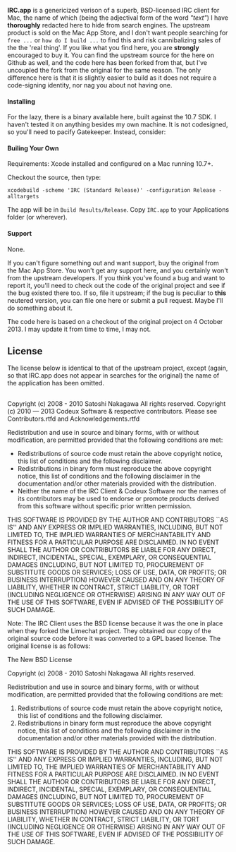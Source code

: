 **IRC.app** is a genericized verison of a superb, BSD-licensed IRC client for Mac,
the name of which (being the adjectival form of the word _"text"_) I have
**thoroughly** redacted here to hide from search engines. The upstream product is
sold on the Mac App Store, and I don't want people searching for ``` free ...```
or ```how do I build ...``` to find this and risk cannibalizing sales of the
the 'real thing'. If you like what you find here, you are **strongly** encouraged
to buy it. You can find the upstream source for the here on Github as well,
and the code here has been forked from that, but I've uncoupled the fork from
the original for the same reason. The only difference here is that it is
slightly easier to build as it does not require a code-signing identity, nor
nag you about not having one.

#### Installing
For the lazy, there is a binary available here, built against the 10.7 SDK.
I haven't tested it on anything besides my own machine. It is not codesigned,
so you'll need to pacify Gatekeeper. Instead, consider:

#### Builing Your Own
Requirements: Xcode installed and configured on a Mac running 10.7+.  

Checkout the source, then type:

```
xcodebuild -scheme 'IRC (Standard Release)' -configuration Release -alltargets
```

The app will be in ```Build Results/Release```.
Copy ```IRC.app``` to your Applications folder (or wherever).

#### Support

None.

If you can't figure something out and want support, buy the original from the
Mac App Store. You won't get any support here, and you certainly won't from
the upstream developers. If you think you've found a bug and want to report it,
you'll need to check out the code of the original project and see if the
bug existed there too. If so, file it upstream; if the bug is peculiar to
**this** neutered version, you can file one here or submit a pull request.
Maybe I'll do something about it. 

The code here is based on a checkout of the original project
on 4 October 2013. I may update it from time to time, I may not.

## License

The license below is identical to that of the upstream project, except
(again, so that IRC.app does not appear in searches for the original)
the name of the application has been omitted.
## 
Copyright (c) 2008 - 2010 Satoshi Nakagawa <psychs AT limechat DOT net>
All rights reserved.
Copyright (c) 2010 — 2013 Codeux Software & respective contributors.
       Please see Contributors.rtfd and Acknowledgements.rtfd

Redistribution and use in source and binary forms, with or without
modification, are permitted provided that the following conditions
are met:

   * Redistributions of source code must retain the above copyright
     notice, this list of conditions and the following disclaimer.
   * Redistributions in binary form must reproduce the above copyright
     notice, this list of conditions and the following disclaimer in the
     documentation and/or other materials provided with the distribution.
   * Neither the name of the IRC Client & Codeux Software nor the
     names of its contributors may be used to endorse or promote products
     derived from this software without specific prior written permission.

THIS SOFTWARE IS PROVIDED BY THE AUTHOR AND CONTRIBUTORS ``AS IS'' AND
ANY EXPRESS OR IMPLIED WARRANTIES, INCLUDING, BUT NOT LIMITED TO, THE
IMPLIED WARRANTIES OF MERCHANTABILITY AND FITNESS FOR A PARTICULAR PURPOSE
ARE DISCLAIMED. IN NO EVENT SHALL THE AUTHOR OR CONTRIBUTORS BE LIABLE
FOR ANY DIRECT, INDIRECT, INCIDENTAL, SPECIAL, EXEMPLARY, OR CONSEQUENTIAL
DAMAGES (INCLUDING, BUT NOT LIMITED TO, PROCUREMENT OF SUBSTITUTE GOODS
OR SERVICES; LOSS OF USE, DATA, OR PROFITS; OR BUSINESS INTERRUPTION)
HOWEVER CAUSED AND ON ANY THEORY OF LIABILITY, WHETHER IN CONTRACT, STRICT
LIABILITY, OR TORT (INCLUDING NEGLIGENCE OR OTHERWISE) ARISING IN ANY WAY
OUT OF THE USE OF THIS SOFTWARE, EVEN IF ADVISED OF THE POSSIBILITY OF
SUCH DAMAGE.

Note: The IRC Client uses the BSD license because it was the one
in place when they forked the Limechat project. They obtained our copy of the
original source code before it was converted to a GPL based license. The
original license is as follows:

The New BSD License

Copyright (c) 2008 - 2010 Satoshi Nakagawa <psychs AT limechat DOT net>
All rights reserved.

Redistribution and use in source and binary forms, with or without
modification, are permitted provided that the following conditions
are met:
1. Redistributions of source code must retain the above copyright
   notice, this list of conditions and the following disclaimer.
2. Redistributions in binary form must reproduce the above copyright
   notice, this list of conditions and the following disclaimer in the
   documentation and/or other materials provided with the distribution.

THIS SOFTWARE IS PROVIDED BY THE AUTHOR AND CONTRIBUTORS ``AS IS'' AND
ANY EXPRESS OR IMPLIED WARRANTIES, INCLUDING, BUT NOT LIMITED TO, THE
IMPLIED WARRANTIES OF MERCHANTABILITY AND FITNESS FOR A PARTICULAR PURPOSE
ARE DISCLAIMED.  IN NO EVENT SHALL THE AUTHOR OR CONTRIBUTORS BE LIABLE
FOR ANY DIRECT, INDIRECT, INCIDENTAL, SPECIAL, EXEMPLARY, OR CONSEQUENTIAL
DAMAGES (INCLUDING, BUT NOT LIMITED TO, PROCUREMENT OF SUBSTITUTE GOODS
OR SERVICES; LOSS OF USE, DATA, OR PROFITS; OR BUSINESS INTERRUPTION)
HOWEVER CAUSED AND ON ANY THEORY OF LIABILITY, WHETHER IN CONTRACT, STRICT
LIABILITY, OR TORT (INCLUDING NEGLIGENCE OR OTHERWISE) ARISING IN ANY WAY
OUT OF THE USE OF THIS SOFTWARE, EVEN IF ADVISED OF THE POSSIBILITY OF
SUCH DAMAGE.
